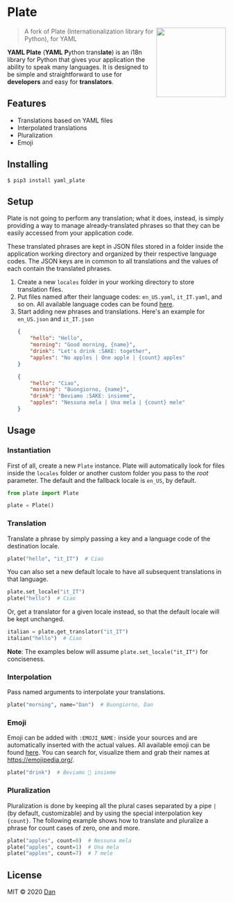 # Plate

<img src="https://i.imgur.com/hZcl3uS.png" width="160" align="right">

> A fork of Plate (Internationalization library for Python), for YAML

**YAML Plate** (**YAML** **P**ython trans**late**) is an i18n library for Python that gives your application the ability to
speak many languages. It is designed to be simple and straightforward to use for **developers** and easy for
**translators**.

## Features

- Translations based on YAML files
- Interpolated translations
- Pluralization
- Emoji

## Installing

``` shell
$ pip3 install yaml_plate
```

## Setup

Plate is not going to perform any translation; what it does, instead, is simply providing a way to manage
already-translated phrases so that they can be easily accessed from your application code.

These translated phrases are kept in JSON files stored in a folder inside the application working directory and
organized by their respective language codes. The JSON keys are in common to all translations and the values
of each contain the translated phrases.

1. Create a new `locales` folder in your working directory to store translation files.
2. Put files named after their language codes: `en_US.yaml`, `it_IT.yaml`, and so on. All available language codes can
   be found [here](plate/languages.py).
3. Start adding new phrases and translations. Here's an example for `en_US.json` and `it_IT.json`
    ``` json
    {
        "hello": "Hello", 
        "morning": "Good morning, {name}",
        "drink": "Let's drink :SAKE: together",
        "apples": "No apples | One apple | {count} apples"
    }
    ```
    ``` json
    {
        "hello": "Ciao", 
        "morning": "Buongiorno, {name}",
        "drink": "Beviamo :SAKE: insieme",
        "apples": "Nessuna mela | Una mela | {count} mele"
    }
    ```
 
## Usage
 
### Instantiation

First of all, create a new `Plate` instance. Plate will automatically look for files inside the `locales` folder
or another custom folder you pass to the *root* parameter. The default and the fallback locale is `en_US`, by default.

``` python
from plate import Plate

plate = Plate()
```

### Translation

Translate a phrase by simply passing a key and a language code of the destination locale.

``` python
plate("hello", "it_IT")  # Ciao
```

You can also set a new default locale to have all subsequent translations in that language.

``` python
plate.set_locale("it_IT")
plate("hello")  # Ciao
```

Or, get a translator for a given locale instead, so that the default locale will be kept unchanged.

``` python
italian = plate.get_translator("it_IT")
italian("hello")  # Ciao
```

**Note**: The examples below will assume `plate.set_locale("it_IT")` for conciseness.

### Interpolation

Pass named arguments to interpolate your translations.

``` python
plate("morning", name="Dan")  # Buongiorno, Dan
```

### Emoji

Emoji can be added with `:EMOJI_NAME:` inside your sources and are automatically inserted with the actual values.
All available emoji can be found [here](plate/emojipedia.py). You can search for, visualize them and grab their
names at https://emojipedia.org/.

``` python
plate("drink")  # Beviamo 🍶 insieme
```

### Pluralization

Pluralization is done by keeping all the plural cases separated by a pipe `|` (by default, customizable) and by using the special interpolation
key `{count}`. The following example shows how to translate and pluralize a phrase for count cases of zero, one and more.

``` python
plate("apples", count=0)  # Nessuna mela
plate("apples", count=1)  # Una mela
plate("apples", count=7)  # 7 mele
```

## License

MIT © 2020 [Dan](https://github.com/delivrance)
